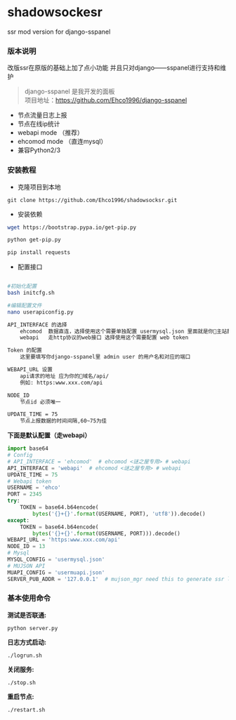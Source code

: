 # shadowsockesr
ssr mod version for django-sspanel


### 版本说明

改版ssr在原版的基础上加了点小功能
并且只对django——sspanel进行支持和维护

>django-sspanel 是我开发的面板  
>项目地址：https://github.com/Ehco1996/django-sspanel

* 节点流量日志上报
* 节点在线ip统计
* webapi mode  （推荐）
* ehcomod mode （直连mysql）
* 兼容Python2/3



### 安装教程


* 克隆项目到本地

`git clone https://github.com/Ehco1996/shadowsocksr.git`

* 安装依赖

```sh
wget https://bootstrap.pypa.io/get-pip.py

python get-pip.py

pip install requests
```

* 配置接口

```sh

#初始化配置
bash initcfg.sh

#编辑配置文件
nano userapiconfig.py

API_INTERFACE 的选择
    ehcomod  数据直连，选择使用这个需要单独配置 usermysql.json 里面就是你主站数据库的配置
    webapi   走http协议的web接口 选择使用这个需要配置 web token

Token 的配置
    这里要填写你django-sspanel里 admin user 的用户名和对应的端口

WEBAPI_URL 设置
    api请求的地址 应为你的域名/api/
    例如: https:www.xxx.com/api

NODE_ID
    节点id 必须唯一

UPDATE_TIME = 75
    节点上报数据的时间间隔,60~75为佳
```

**下面是默认配置（走webapi）**

```python
import base64
# Config
# API_INTERFACE = 'ehcomod'  # ehcomod <谜之屋专用> # webapi
API_INTERFACE = 'webapi'  # ehcomod <谜之屋专用> # webapi
UPDATE_TIME = 75
# Webapi token
USERNAME = 'ehco'
PORT = 2345
try:
    TOKEN = base64.b64encode(
        bytes('{}+{}'.format(USERNAME, PORT), 'utf8')).decode()
except:
    TOKEN = base64.b64encode(
        bytes('{}+{}'.format(USERNAME, PORT))).decode()
WEBAPI_URL = 'https:www.xxx.com/api'
NODE_ID = 13
# Mysql
MYSQL_CONFIG = 'usermysql.json'
# MUJSON API
MUAPI_CONFIG = 'usermuapi.json'
SERVER_PUB_ADDR = '127.0.0.1'  # mujson_mgr need this to generate ssr link

```

### 基本使用命令

**测试是否联通:**

`python server.py`

**日志方式启动:**

`./logrun.sh`

**关闭服务:**

`./stop.sh`

**重启节点:**

`./restart.sh`
